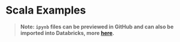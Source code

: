 # Scala Examples

> __Note: `ipynb` files can be previewed in GitHub and can also be imported into Databricks, more [here](https://docs.databricks.com/en/notebooks/notebook-export-import.html).__
